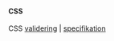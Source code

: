 #### CSS

CSS [validering](http://jigsaw.w3.org/css-validator/check/referer)
 | [specifikation](https://www.w3.org/TR/CSS/)
